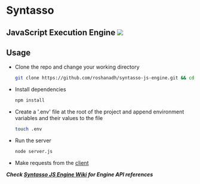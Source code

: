 # Syntasso
## JavaScript Execution Engine ![](https://github.com/roshanadh/syntasso-js-engine/actions/workflows/node.js.yml/badge.svg?branch=master)

## Usage
* Clone the repo and change your working directory
    ```sh
    git clone https://github.com/roshanadh/syntasso-js-engine.git && cd syntasso-js-engine
    ```
* Install dependencies
    ```sh
    npm install
    ```
* Create a '.env' file at the root of the project and append environment variables and their values to the file
    ```sh
    touch .env
    ```
* Run the server
    ```sh
    node server.js
    ```
* Make requests from the [client](https://github.com/roshanadh/syntasso-js-client.git)

***Check [Syntasso JS Engine Wiki](https://github.com/roshanadh/syntasso-js-engine/wiki) for Engine API references***